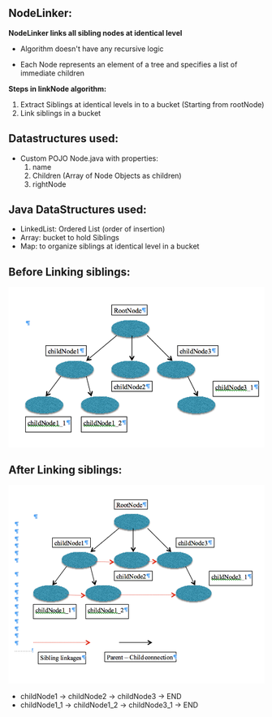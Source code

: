 ## NodeLinker:

**NodeLinker links all sibling nodes at identical level**

- Algorithm doesn't have any recursive logic

- Each Node represents an element of a tree and specifies a list of immediate children

**Steps in linkNode algorithm:**

1. Extract Siblings at identical levels in to a bucket (Starting from rootNode)
2. Link siblings in a bucket

## **Datastructures used:**

- Custom POJO Node.java with properties:
     1. name
     2. Children (Array of Node Objects as children)
     3. rightNode

## **Java DataStructures used:**
- LinkedList: Ordered List (order of insertion)
- Array: bucket to hold Siblings
- Map: to organize siblings at identical level in a bucket

## **Before Linking siblings:**

![alt text](https://raw.githubusercontent.com/kanthgithub/nodelinker/master/Tree.png)


## **After Linking siblings:**

![alt text](https://raw.githubusercontent.com/kanthgithub/nodelinker/master/Tree_After_Linking_Siblings.png)

- childNode1 -> childNode2 -> childNode3 -> END
- childNode1_1 -> childNode1_2 -> childNode3_1 -> END

